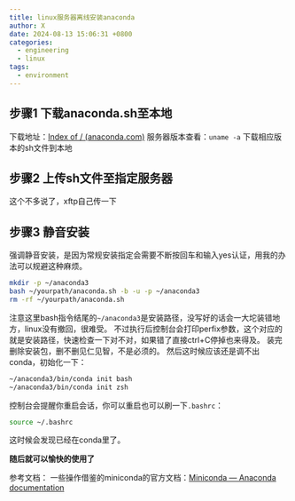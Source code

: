```yaml
---
title: linux服务器离线安装anaconda
author: X
date: 2024-08-13 15:06:31 +0800
categories:
  - engineering
  - linux
tags:
  - environment
---
```


## 步骤1 下载anaconda.sh至本地

下载地址：[Index of / (anaconda.com)](https://repo.anaconda.com/archive/)
服务器版本查看：`uname -a`
下载相应版本的sh文件到本地

## 步骤2 上传sh文件至指定服务器

这个不多说了，xftp自己传一下

## 步骤3 静音安装

强调静音安装，是因为常规安装指定会需要不断按回车和输入yes认证，用我的办法可以规避这种麻烦。

```bash
mkdir -p ~/anaconda3
bash ~/yourpath/anaconda.sh -b -u -p ~/anaconda3
rm -rf ~/yourpath/anaconda.sh
```

注意这里bash指令结尾的`~/anaconda3`是安装路径，没写好的话会一大坨装错地方，linux没有撤回，很难受。
不过执行后控制台会打印perfix参数，这个对应的就是安装路径，快速检查一下对不对，如果错了直接ctrl+C停掉也来得及。
装完删除安装包，删不删见仁见智，不是必须的。
然后这时候应该还是调不出conda，初始化一下：

```bash
~/anaconda3/bin/conda init bash
~/anaconda3/bin/conda init zsh
```

控制台会提醒你重启会话，你可以重启也可以刷一下`.bashrc`：

```bash
source ~/.bashrc
```

这时候会发现已经在conda里了。


**随后就可以愉快的使用了**

参考文档：
一些操作借鉴的miniconda的官方文档：[Miniconda — Anaconda documentation](https://docs.anaconda.com/miniconda/)
